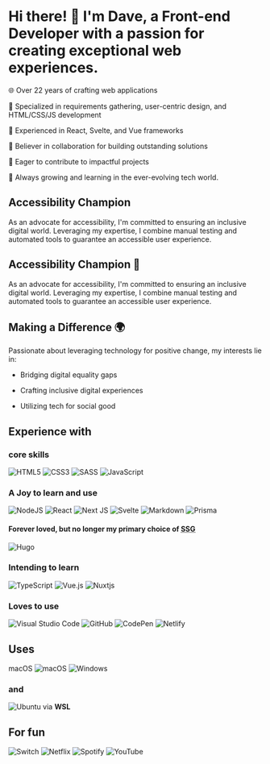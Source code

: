 
# Hi there! 👋 I'm Dave, a Front-end Developer with a passion for creating exceptional web experiences.

🌐 Over 22 years of crafting web applications

🎯 Specialized in requirements gathering, user-centric design, and HTML/CSS/JS development

💼 Experienced in React, Svelte, and Vue frameworks

🤝 Believer in collaboration for building outstanding solutions

🚀 Eager to contribute to impactful projects

🌱 Always growing and learning in the ever-evolving tech world.


## Accessibility Champion 

As an advocate for accessibility, I'm committed to ensuring an inclusive digital world. Leveraging my expertise, I combine manual testing and automated tools to guarantee an accessible user experience.


## Accessibility Champion 🌈

As an advocate for accessibility, I'm committed to ensuring an inclusive digital world. Leveraging my expertise, I combine manual testing and automated tools to guarantee an accessible user experience.

## Making a Difference 🌍

Passionate about leveraging technology for positive change, my interests lie in:

- Bridging digital equality gaps

- Crafting inclusive digital experiences

- Utilizing tech for social good



## Experience with
### core skills

![HTML5](https://img.shields.io/badge/html5-%23E34F26.svg?style=for-the-badge&logo=html5&logoColor=white)
![CSS3](https://img.shields.io/badge/css3-%231572B6.svg?style=for-the-badge&logo=css3&logoColor=white)
![SASS](https://img.shields.io/badge/SASS-hotpink.svg?style=for-the-badge&logo=SASS&logoColor=white)
![JavaScript](https://img.shields.io/badge/javascript-%23323330.svg?style=for-the-badge&logo=javascript&logoColor=%23F7DF1E)

### A Joy to learn and use
![NodeJS](https://img.shields.io/badge/node.js-6DA55F?style=for-the-badge&logo=node.js&logoColor=white)
![React](https://img.shields.io/badge/react-%2320232a.svg?style=for-the-badge&logo=react&logoColor=%2361DAFB)
![Next JS](https://img.shields.io/badge/Next-black?style=for-the-badge&logo=next.js&logoColor=white)
![Svelte](https://img.shields.io/badge/svelte-%23f1413d.svg?style=for-the-badge&logo=svelte&logoColor=white)
![Markdown](https://img.shields.io/badge/markdown-%23000000.svg?style=for-the-badge&logo=markdown&logoColor=white)
![Prisma](https://img.shields.io/badge/Prisma-3982CE?style=for-the-badge&logo=Prisma&logoColor=white)

#### Forever loved, but no longer my primary choice of <abbr title="Static Site Generator">SSG</abbr>
![Hugo](https://img.shields.io/badge/Hugo-black.svg?style=for-the-badge&logo=Hugo)

### Intending to learn

![TypeScript](https://img.shields.io/badge/typescript-%23007ACC.svg?style=for-the-badge&logo=typescript&logoColor=white)
![Vue.js](https://img.shields.io/badge/vuejs-%2335495e.svg?style=for-the-badge&logo=vuedotjs&logoColor=%234FC08D)
![Nuxtjs](https://img.shields.io/badge/Nuxt-002E3B?style=for-the-badge&logo=nuxtdotjs&logoColor=#00DC82)

### Loves to use

![Visual Studio Code](https://img.shields.io/badge/Visual%20Studio%20Code-0078d7.svg?style=for-the-badge&logo=visual-studio-code&logoColor=white)
![GitHub](https://img.shields.io/badge/github-%23121011.svg?style=for-the-badge&logo=github&logoColor=white)
![CodePen](https://img.shields.io/badge/Codepen-000000?style=for-the-badge&logo=codepen&logoColor=white)
![Netlify](https://img.shields.io/badge/netlify-%23000000.svg?style=for-the-badge&logo=netlify&logoColor=#00C7B7)


##  Uses
macOS	![macOS](https://img.shields.io/badge/mac%20os-000000?style=for-the-badge&logo=macos&logoColor=F0F0F0)
![Windows](https://img.shields.io/badge/Windows-0078D6?style=for-the-badge&logo=windows&logoColor=white)

### and
![Ubuntu](https://img.shields.io/badge/Ubuntu-E95420?style=for-the-badge&logo=ubuntu&logoColor=white) via **WSL**

## For fun

![Switch](https://img.shields.io/badge/Switch-E60012?style=for-the-badge&logo=nintendo-switch&logoColor=white)
![Netflix](https://img.shields.io/badge/Netflix-E50914?style=for-the-badge&logo=netflix&logoColor=white)
![Spotify](https://img.shields.io/badge/Spotify-1ED760?style=for-the-badge&logo=spotify&logoColor=white)
![YouTube](https://img.shields.io/badge/YouTube-%23FF0000.svg?style=for-the-badge&logo=YouTube&logoColor=white)


